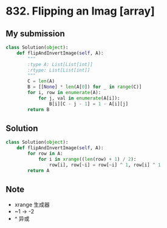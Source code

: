 # 832. Flipping an Imag [array]

## My submission

```python
class Solution(object):
    def flipAndInvertImage(self, A):
        """
        :type A: List[List[int]]
        :rtype: List[List[int]]
        """
        C = len(A)
        B = [[None] * len(A[0]) for _ in range(C)]
        for i, row in enumerate(A):
            for j, val in enumerate(A[i]):
                B[i][C - j - 1] = 1 - A[i][j]
        return B
```

## Solution

```python
class Solution(object):
    def flipAndInvertImage(self, A):
        for row in A:
            for i in xrange((len(row) + 1) / 2):
                row[i], row[~i] = row[~i] ^ 1, row[i] ^ 1
        return A
```

## Note

* xrange 生成器
* ~1 -> -2
* ^ 异或